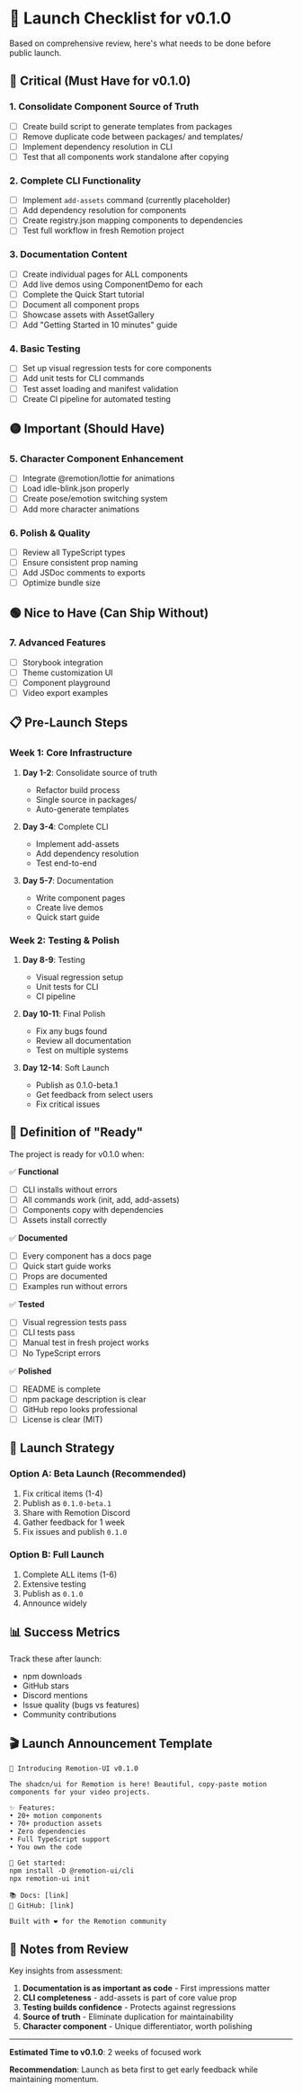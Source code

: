 # 🚀 Launch Checklist for v0.1.0

Based on comprehensive review, here's what needs to be done before public launch.

## 🔴 Critical (Must Have for v0.1.0)

### 1. Consolidate Component Source of Truth
- [ ] Create build script to generate templates from packages
- [ ] Remove duplicate code between packages/ and templates/
- [ ] Implement dependency resolution in CLI
- [ ] Test that all components work standalone after copying

### 2. Complete CLI Functionality
- [ ] Implement `add-assets` command (currently placeholder)
- [ ] Add dependency resolution for components
- [ ] Create registry.json mapping components to dependencies
- [ ] Test full workflow in fresh Remotion project

### 3. Documentation Content
- [ ] Create individual pages for ALL components
- [ ] Add live demos using ComponentDemo for each
- [ ] Complete the Quick Start tutorial
- [ ] Document all component props
- [ ] Showcase assets with AssetGallery
- [ ] Add "Getting Started in 10 minutes" guide

### 4. Basic Testing
- [ ] Set up visual regression tests for core components
- [ ] Add unit tests for CLI commands
- [ ] Test asset loading and manifest validation
- [ ] Create CI pipeline for automated testing

## 🟡 Important (Should Have)

### 5. Character Component Enhancement
- [ ] Integrate @remotion/lottie for animations
- [ ] Load idle-blink.json properly
- [ ] Create pose/emotion switching system
- [ ] Add more character animations

### 6. Polish & Quality
- [ ] Review all TypeScript types
- [ ] Ensure consistent prop naming
- [ ] Add JSDoc comments to exports
- [ ] Optimize bundle size

## 🟢 Nice to Have (Can Ship Without)

### 7. Advanced Features
- [ ] Storybook integration
- [ ] Theme customization UI
- [ ] Component playground
- [ ] Video export examples

## 📋 Pre-Launch Steps

### Week 1: Core Infrastructure
1. **Day 1-2**: Consolidate source of truth
   - Refactor build process
   - Single source in packages/
   - Auto-generate templates

2. **Day 3-4**: Complete CLI
   - Implement add-assets
   - Add dependency resolution
   - Test end-to-end

3. **Day 5-7**: Documentation
   - Write component pages
   - Create live demos
   - Quick start guide

### Week 2: Testing & Polish
1. **Day 8-9**: Testing
   - Visual regression setup
   - Unit tests for CLI
   - CI pipeline

2. **Day 10-11**: Final Polish
   - Fix any bugs found
   - Review all documentation
   - Test on multiple systems

3. **Day 12-14**: Soft Launch
   - Publish as 0.1.0-beta.1
   - Get feedback from select users
   - Fix critical issues

## 🎯 Definition of "Ready"

The project is ready for v0.1.0 when:

✅ **Functional**
- [ ] CLI installs without errors
- [ ] All commands work (init, add, add-assets)
- [ ] Components copy with dependencies
- [ ] Assets install correctly

✅ **Documented**
- [ ] Every component has a docs page
- [ ] Quick start guide works
- [ ] Props are documented
- [ ] Examples run without errors

✅ **Tested**
- [ ] Visual regression tests pass
- [ ] CLI tests pass
- [ ] Manual test in fresh project works
- [ ] No TypeScript errors

✅ **Polished**
- [ ] README is complete
- [ ] npm package description is clear
- [ ] GitHub repo looks professional
- [ ] License is clear (MIT)

## 🚦 Launch Strategy

### Option A: Beta Launch (Recommended)
1. Fix critical items (1-4)
2. Publish as `0.1.0-beta.1`
3. Share with Remotion Discord
4. Gather feedback for 1 week
5. Fix issues and publish `0.1.0`

### Option B: Full Launch
1. Complete ALL items (1-6)
2. Extensive testing
3. Publish as `0.1.0`
4. Announce widely

## 📊 Success Metrics

Track these after launch:
- npm downloads
- GitHub stars
- Discord mentions
- Issue quality (bugs vs features)
- Community contributions

## 🎬 Launch Announcement Template

```
🎉 Introducing Remotion-UI v0.1.0

The shadcn/ui for Remotion is here! Beautiful, copy-paste motion components for your video projects.

✨ Features:
• 20+ motion components
• 70+ production assets
• Zero dependencies
• Full TypeScript support
• You own the code

🚀 Get started:
npm install -D @remotion-ui/cli
npx remotion-ui init

📚 Docs: [link]
🐙 GitHub: [link]

Built with ❤️ for the Remotion community
```

## 📝 Notes from Review

Key insights from assessment:
1. **Documentation is as important as code** - First impressions matter
2. **CLI completeness** - add-assets is part of core value prop
3. **Testing builds confidence** - Protects against regressions
4. **Source of truth** - Eliminate duplication for maintainability
5. **Character component** - Unique differentiator, worth polishing

---

**Estimated Time to v0.1.0**: 2 weeks of focused work

**Recommendation**: Launch as beta first to get early feedback while maintaining momentum.